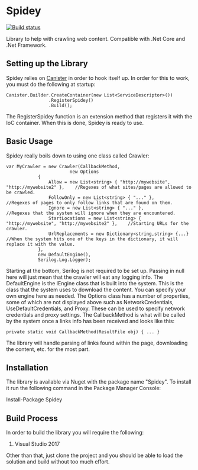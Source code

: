 # Spidey

[![Build status](https://ci.appveyor.com/api/projects/status/0derh6adccmnc8py?svg=true)](https://ci.appveyor.com/project/JaCraig/spidey)

Library to help with crawling web content. Compatible with .Net Core and .Net Framework.

## Setting up the Library

Spidey relies on [Canister](https://github.com/JaCraig/Canister) in order to hook itself up. In order for this to work, you must do the following at startup:

    Canister.Builder.CreateContainer(new List<ServiceDescriptor>())
                    .RegisterSpidey()
                    .Build();

The RegisterSpidey function is an extension method that registers it with the IoC container. When this is done, Spidey is ready to use.

## Basic Usage

Spidey really boils down to using one class called Crawler:

    var MyCrawler = new Crawler(CallbackMethod,
	                        new Options
				{
				    Allow = new List<string> { "http://mywebsite", "http://mywebsite2" },    //Regexes of what sites/pages are allowed to be crawled.
				    FollowOnly = new List<string> { "..." },                                 //Regexes of pages to only follow links that are found on them.
				    Ignore = new List<string> { "..." },                                     //Regexes that the system will ignore when they are encountered.
				    StartLocations = new List<string> { "http://mywebsite", "http://mywebsite2" },    //Starting URLs for the crawler.
				    UrlReplacements = new Dictionary<string,string> {...}                    //When the system hits one of the keys in the dictionary, it will replace it with the value.
				},
				new DefaultEngine(),
				Serilog.Log.Logger);
								
Starting at the bottom, Serilog is not required to be set up. Passing in null here will just mean that the crawler will eat any logging info. The DefaultEngine is the IEngine class that is built into the system. This is the class that the system uses to download the content. You can specify your own engine here as needed. The Options class has a number of properties, some of which are not displayed above such as NetworkCredentials, UseDefaultCredentials, and Proxy. These can be used to specify network credentials and proxy settings.  The CallbackMethod is what will be called by the system once a links info has been received and looks like this:

    private static void CallbackMethod(ResultFile obj) { ... }
	
The library will handle parsing of links found within the page, downloading the content, etc. for the most part.

## Installation

The library is available via Nuget with the package name "Spidey". To install it run the following command in the Package Manager Console:

Install-Package Spidey

## Build Process

In order to build the library you will require the following:

1. Visual Studio 2017

Other than that, just clone the project and you should be able to load the solution and build without too much effort.

